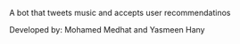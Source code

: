 A bot that tweets music and accepts user recommendatinos

Developed by: Mohamed Medhat and Yasmeen Hany